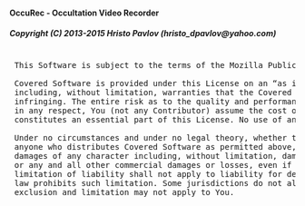 <h4>OccuRec - Occultation Video Recorder</h4>

<h5>Copyright (C) 2013-2015 Hristo Pavlov (hristo_dpavlov@yahoo.com)</h5>


<pre>

 This Software is subject to the terms of the Mozilla Public License, v. 2.0 available online at http://mozilla.org/MPL/2.0/.

 Covered Software is provided under this License on an “as is” basis, without warranty of any kind, either expressed, implied, or statutory, 
 including, without limitation, warranties that the Covered Software is free of defects, merchantable, fit for a particular purpose or non-
 infringing. The entire risk as to the quality and performance of the Covered Software is with You. Should any Covered Software prove defective 
 in any respect, You (not any Contributor) assume the cost of any necessary servicing, repair, or correction. This disclaimer of warranty 
 constitutes an essential part of this License. No use of any Covered Software is authorized under this License except under this disclaimer.

 Under no circumstances and under no legal theory, whether tort (including negligence), contract, or otherwise, shall any Contributor, or 
 anyone who distributes Covered Software as permitted above, be liable to You for any direct, indirect, special, incidental, or consequential 
 damages of any character including, without limitation, damages for lost profits, loss of goodwill, work stoppage, computer failure or malfunction, 
 or any and all other commercial damages or losses, even if such party shall have been informed of the possibility of such damages. This 
 limitation of liability shall not apply to liability for death or personal injury resulting from such party’s negligence to the extent applicable
 law prohibits such limitation. Some jurisdictions do not allow the exclusion or limitation of incidental or consequential damages, so this 
 exclusion and limitation may not apply to You.

 </pre>
